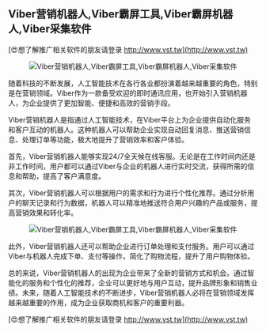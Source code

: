 ## **Viber营销机器人,Viber霸屏工具,Viber霸屏机器人,Viber采集软件**

[😍想了解推广相关软件的朋友请登录 http://www.vst.tw](http://www.vst.tw)

 <center><img src="https://vst.tw/MP4/tuiguang/png/8.png" alt="Viber营销机器人,Viber霸屏工具,Viber霸屏机器人,Viber采集软件"></center>

随着科技的不断发展，人工智能技术在各行各业都扮演着越来越重要的角色，特别是在营销领域。Viber作为一款备受欢迎的即时通讯应用，也开始引入营销机器人，为企业提供了更加智能、便捷和高效的营销手段。

Viber营销机器人是指通过人工智能技术，在Viber平台上为企业提供自动化服务和客户互动的机器人。这种机器人可以帮助企业实现自动回复消息、推送营销信息、处理订单等功能，极大地提升了营销效率和客户体验。

首先，Viber营销机器人能够实现24/7全天候在线客服。无论是在工作时间内还是非工作时间，用户都可以通过Viber与企业的机器人进行实时交流，获得所需的信息和帮助，提高了客户满意度。

其次，Viber营销机器人可以根据用户的需求和行为进行个性化推荐。通过分析用户的聊天记录和行为数据，机器人可以精准地推送符合用户兴趣的产品或服务，提高营销效果和转化率。

 <center><img src="https://vst.tw/MP4/tuiguang/png/8.png" alt="Viber营销机器人,Viber霸屏工具,Viber霸屏机器人,Viber采集软件"></center>

此外，Viber营销机器人还可以帮助企业进行订单处理和支付服务。用户可以通过Viber与机器人完成下单、支付等操作，简化了购物流程，提升了用户购物体验。

总的来说，Viber营销机器人的出现为企业带来了全新的营销方式和机会。通过智能化的服务和个性化的推荐，企业可以更好地与用户互动，提升品牌形象和销售业绩。未来，随着人工智能技术的不断进步，Viber营销机器人必将在营销领域发挥越来越重要的作用，成为企业获取商机和客户的重要利器。

[😍想了解推广相关软件的朋友请登录 http://www.vst.tw](http://www.vst.tw)



